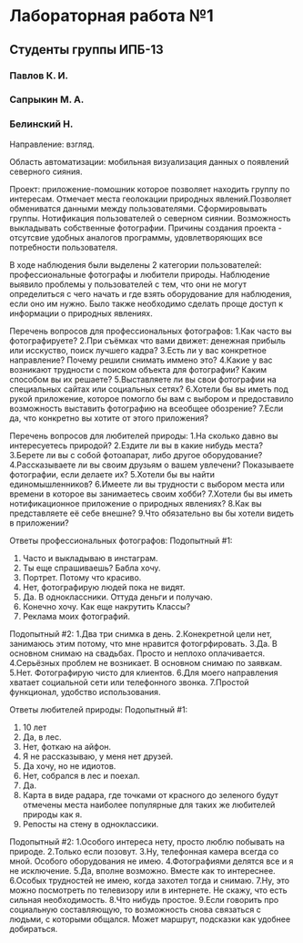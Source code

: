 # Лабораторная работа №1 #

## Студенты группы ИПБ-13

### Павлов К. И.
### Сапрыкин М. А.
### Белинский Н.

Направление: взгляд.

Область автоматизации: мобильная визуализация данных о появлений северного сияния.

Проект: приложение-помошник которое позволяет находить группу по интересам. Отмечает места геолокации природных явлений.Позволяет 
обмениватся данными между пользователями. Сформировывать группы. Нотификация пользователей о северном сиянии. Возможность выкладывать 
собственные фотографии.
Причины создания проекта - отсутсвие удобных аналогов программы, удовлетворяющих все потребности пользователя.

В ходе наблюдения были выделены 2 категории пользователей: профессиональные фотографы и любители природы.
Наблюдение выявило проблемы у пользователей с тем, что они не могут определиться с чего начать и где взять оборудование для наблюдения, 
если оно им нужно. Было также необходимо сделать проще доступ к информации о природных явлениях.

Перечень вопросов для профессиональных фотографов:
1.Как часто вы фотографируете?
2.При съёмках что вами движет: денежная прибыль или исскуство, поиск лучшего кадра?
3.Есть ли у вас конкретное направление? Почему решили снимать иммено это?
4.Какие у вас возникают трудности с поиском объекта для фотографии? Каким способом вы их решаете?
5.Выставляете ли вы свои фотографии на специальных сайтах или социальных сетях?
6.Хотели бы вы иметь под рукой приложение, которое помогло бы вам с выбором и предоставило возможность выставить фотографию на всеобщее 
обозрение?
7.Если да, что конкретно вы хотите от этого приложения?

Перечень вопросов для любителей природы:
1.На сколько давно вы интересуетесь природой?
2.Ездите ли вы в какие нибудь места?
3.Берете ли вы с собой фотоапарат, либо другое оборудование?
4.Рассказываете ли вы своим друзьям о вашем увлечени? Показываете фотографии, если делаете их?
5.Хотели бы вы найти единомышленников?
6.Имеете ли вы трудности с выбором места или времени в которое вы занимаетесь своим хобби?
7.Хотели бы вы иметь нотификационное приложение о природных явлениях?
8.Как вы представляете её себе внешне?
9.Что обязательно вы бы хотели видеть в приложении?

Ответы профессиональных фотографов:
Подопытный #1:
1. Часто и выкладываю в инстаграм.
2. Ты еще спрашиваешь? Бабла хочу.
3. Портрет. Потому что красиво.
4. Нет, фотографирую людей пока не видят.
5. Да. В одноклассники. Оттуда деньги и получаю.
6. Конечно хочу. Как еще накрутить Классы?
7. Реклама моих фотографий.

Подопытный #2:
1.Два три снимка в день.
2.Конекретной цели нет, занимаюсь этим потому, что мне нравится фотогрфировать.
3.Да. В основном снимаю на свадьбах. Просто и неплохо оплачивается.
4.Серьёзных проблем не возникает. В основном снимаю по заявкам.
5.Нет. Фотографирую чисто для клиентов.
6.Для моего направления хватает социальной сети или телефонного звонка. 
7.Простой функционал, удобство использования.

Ответы любителей природы:
Подопытный #1:
1. 10 лет
2. Да, в лес.
3. Нет, фоткаю на айфон.
4. Я не рассказываю, у меня нет друзей.
5. Да хочу, но не идиотов.
6. Нет, собрался в лес и поехал.
7. Да.
8. Карта в виде радара, где точками от красного до зеленого будут отмечены места наиболее популярные для таких же любителей природы как я.
9. Репосты на стену в одноклассики.

Подопытный #2:
1.Особого интереса нету, просто люблю побывать на природе.
2.Только если позовут.
3.Ну, телефонная камера всегда со мной. Особого оборудования не имею.
4.Фотографиями делятся все и я не исключение.
5.Да, вполне возможно. Вместе как то интереснее.
6.Особых трудностей не имею, когда захотел тогда и снимаю.
7.Ну, это можно посмотреть по телевизору или в интернете. Не скажу, что есть сильная необходимость.
8.Что нибудь простое.
9.Если говорить про социальную составляющую, то возможность снова связаться с людьми, с которыми общался. Может маршрут, подсказки 
как удобнее добираться.
